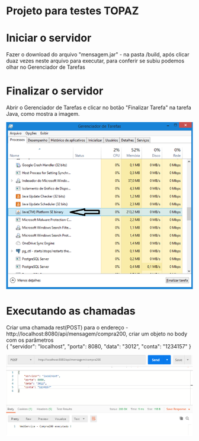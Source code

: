 # Projeto para testes TOPAZ 


# Iniciar o servidor 
 Fazer o download do arquivo "mensagem.jar" - na pasta /build, após clicar duaz vezes neste arquivo para executar, para conferir se subiu podemos olhar no Gerenciador de Tarefas 

# Finalizar o servidor 
   Abrir o Gerenciador de Tarefas e clicar no botão "Finalizar Tarefa" na tarefa Java, como mostra a imagem.
   
![Screenshot](java-jar.png)


# Executando as chamadas
  Criar uma chamada rest(POST) para o endereço - http://localhost:8080/api/mensagem/compra200, criar um objeto no body com os parâmetros  
  {
  	"servidor": "localhost",
    "porta": 8080,
    "data": "3012",
    "conta": "1234157"
  }
  
 ![Screenshot](postman-conta.png)
  
